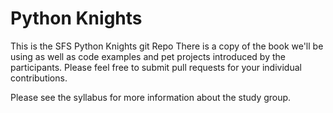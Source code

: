 # Python Knights
This is the SFS Python Knights git Repo
There is a copy of the book we'll be using as well as code examples and pet projects 
introduced by the participants.  Please feel free to submit pull requests for your 
individual contributions.

Please see the syllabus for more information about the study group.

